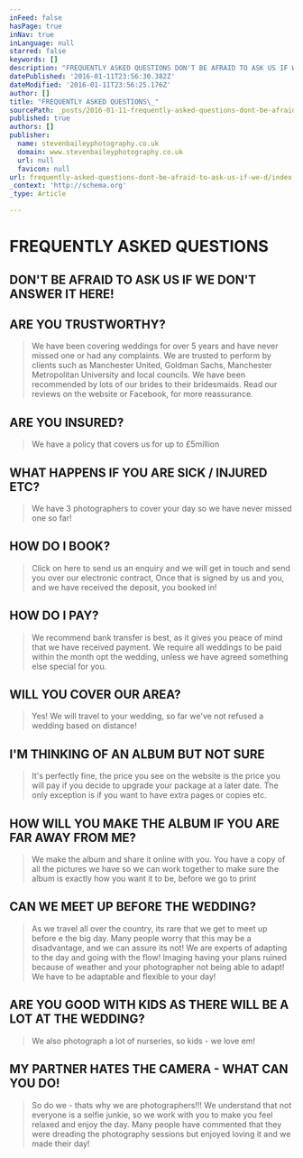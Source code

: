 ```yaml
---
inFeed: false
hasPage: true
inNav: true
inLanguage: null
starred: false
keywords: []
description: "FREQUENTLY ASKED QUESTIONS DON'T BE AFRAID TO ASK US IF WE DON'T ANSWER IT HERE!  ARE YOU TRUSTWORTHY? We have been covering weddings for over 5 years and have "
datePublished: '2016-01-11T23:56:30.382Z'
dateModified: '2016-01-11T23:56:25.176Z'
author: []
title: "FREQUENTLY ASKED QUESTIONS\_"
sourcePath: _posts/2016-01-11-frequently-asked-questions-dont-be-afraid-to-ask-us-if-we-d.md
published: true
authors: []
publisher:
  name: stevenbaileyphotography.co.uk
  domain: www.stevenbaileyphotography.co.uk
  url: null
  favicon: null
url: frequently-asked-questions-dont-be-afraid-to-ask-us-if-we-d/index.html
_context: 'http://schema.org'
_type: Article

---
```

# FREQUENTLY ASKED QUESTIONS 

## DON'T BE AFRAID TO ASK US IF WE DON'T ANSWER IT HERE! 

## ARE YOU TRUSTWORTHY? 
> 
> We have been covering weddings for over 5 years and have never missed one or had any complaints. We are trusted to perform by clients such as Manchester United, Goldman Sachs, Manchester Metropolitan University and local councils. We have been recommended by lots of our brides to their bridesmaids. Read our reviews on the website or Facebook, for more reassurance. 

## ARE YOU INSURED? 
> 
> We have a policy that covers us for up to £5million   

## WHAT HAPPENS IF YOU ARE SICK / INJURED ETC? 
> 
> We have 3 photographers to cover your day so we have never missed one so far! 

## HOW DO I BOOK? 
> 
> Click on here to send us an enquiry and we will get in touch and send you over our electronic contract, Once that is signed by us and you, and we have received the deposit, you booked in! 

## HOW DO I PAY?

> We recommend bank transfer is best, as it gives you peace of mind that we have received payment. We require all weddings to be paid within the month opt the wedding, unless we have agreed something else special for you.  

## WILL YOU COVER OUR AREA? 
> 
> Yes! We will travel to your wedding, so far we've not refused a wedding based on distance!

## I'M THINKING OF AN ALBUM BUT NOT SURE 
> 
> It's perfectly fine, the price you see on the website is the price you will pay if you decide to upgrade your package at a later date. The only exception is if you want to have extra pages or copies etc.  

## HOW WILL YOU MAKE THE ALBUM IF YOU ARE FAR AWAY FROM ME? 
> 
> We make the album and share it online with you. You have a copy of all the pictures we have so we can work together to make sure the album is exactly how you want it to be, before we go to print 

## CAN WE MEET UP BEFORE THE WEDDING? 
> 
> As we travel all over the country, its rare that we get to meet up before e the big day. Many people worry that this may be a disadvantage, and we can assure its not! We are experts of adapting to the day and going with the flow! Imaging having your plans ruined because of weather and your photographer not being able to adapt! We have to be adaptable and flexible to your day! 

## ARE YOU GOOD WITH KIDS AS THERE WILL BE A LOT AT THE WEDDING? 
> 
> We also photograph a lot of nurseries, so kids - we love em! 

## MY PARTNER HATES THE CAMERA - WHAT CAN YOU DO!

> So do we - thats why we are photographers!!! We understand that not everyone is a selfie junkie, so we work with you to make you feel relaxed and enjoy the day. Many people have commented that they were dreading the photography sessions but enjoyed loving it and we made their day!